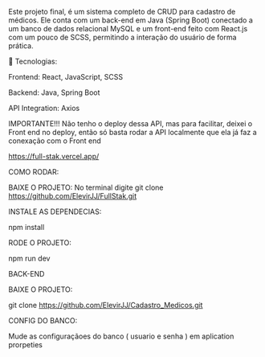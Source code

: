 Este projeto final, é um sistema completo de CRUD para cadastro de médicos. Ele conta com um back-end em Java (Spring Boot) conectado a um banco de dados relacional MySQL e um front-end feito com React.js com um pouco de SCSS, permitindo a interação do usuário de forma prática.

🔧 Tecnologias:

Frontend: React, JavaScript, SCSS

Backend: Java, Spring Boot

API Integration: Axios

IMPORTANTE!!! 
Não tenho o deploy dessa API, mas para facilitar, deixei o Front end no deploy, 
então só basta rodar a API localmente que ela já faz a conexação com o Front end

https://full-stak.vercel.app/


COMO RODAR:

BAIXE O PROJETO:
No terminal digite git clone https://github.com/ElevirJJ/FullStak.git

INSTALE AS DEPENDECIAS:

npm install

RODE O PROJETO:

npm run dev

BACK-END

BAIXE O PROJETO:

git clone https://github.com/ElevirJJ/Cadastro_Medicos.git

CONFIG DO BANCO:

Mude as configuraçãoes do banco ( usuario e senha ) em aplication prorpeties



